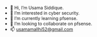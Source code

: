 - 👋 Hi, I’m Usama Siddique.
- 👀 I’m interested in cyber security.
- 🌱 I’m currently learning pfsense.
- 💞️ I’m looking to collaborate on pfsense.
- 📫 usamamallhi52@gmail.com

<!---
usamasiddique52/usamasiddique52 is a ✨ special ✨ repository because its `README.md` (this file) appears on your GitHub profile.
You can click the Preview link to take a look at your changes.
--->
